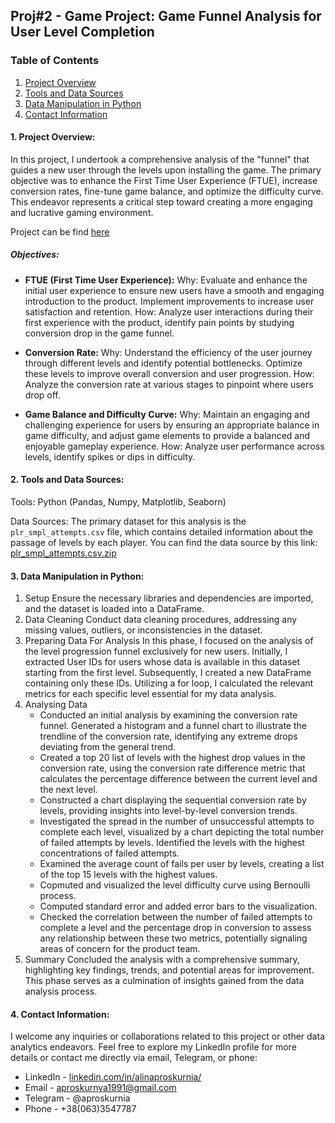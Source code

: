 
## **Proj#2** - Game Project: Game Funnel Analysis for User Level Completion
### **Table of Contents**
1. [Project Overview](#project-overview)
2. [Tools and Data Sources](#Tools-and-Data-Sources)
3. [Data Manipulation in Python](#Data-Manipulation-in-Python)
4. [Contact Information](#Contact-Information)

#### 1. Project Overview:
In this project, I undertook a comprehensive analysis of the "funnel" that guides a new user through the levels upon installing the game. The primary objective was to enhance the First Time User Experience (FTUE), increase conversion rates, fine-tune game balance, and optimize the difficulty curve. This endeavor represents a critical step toward creating a more engaging and lucrative gaming environment.

Project can be find [here](https://github.com/aproskurnia/Data-Analyst-Portfolio/blob/81c58f618524569a4597c7178235468a827736db/Proj%232%20-%20Game%20project%3A%20Funnel%20of%20levels%20completing/Game_project.ipynb)

##### Objectives:
- **FTUE (First Time User Experience):**
Why: Evaluate and enhance the initial user experience to ensure new users have a smooth and engaging introduction to the product. Implement improvements to increase user satisfaction and retention.
How: Analyze user interactions during their first experience with the product, identify pain points by studying conversion drop in the game funnel.

- **Conversion Rate:**
Why: Understand the efficiency of the user journey through different levels and identify potential bottlenecks. Optimize these levels to improve overall conversion and user progression.
How: Analyze the conversion rate at various stages to pinpoint where users drop off. 

- **Game Balance and Difficulty Curve:**
Why: Maintain an engaging and challenging experience for users by ensuring an appropriate balance in game difficulty, and adjust game elements to provide a balanced and enjoyable gameplay experience.
How: Analyze user performance across levels, identify spikes or dips in difficulty.

#### 2. Tools and Data Sources:
Tools: Python (Pandas, Numpy, Matplotlib, Seaborn)

Data Sources: The primary dataset for this analysis is the `plr_smpl_attempts.csv` file, which contains detailed information about the passage of levels by each player.
You can find the data source by this link: [plr_smpl_attempts.csv.zip](https://drive.google.com/file/d/1eU3QhGmRFP2vmtMNhvkKDGexoizaDtsn/view?usp=sharing)

#### 3. Data Manipulation in Python:
1. Setup
   Ensure the necessary libraries and dependencies are imported, and the dataset is loaded into a DataFrame.
3. Data Cleaning
   Conduct data cleaning procedures, addressing any missing values, outliers, or inconsistencies in the dataset.
4. Preparing Data For Analysis
   In this phase, I focused on the analysis of the level progression funnel exclusively for new users. Initially, I extracted User IDs for users whose data is available in this dataset starting from the first level. Subsequently, I created a new DataFrame containing only these IDs. Utilizing a for loop, I calculated the relevant metrics for each specific level essential for my data analysis.
6. Analysing Data
   - Conducted an initial analysis by examining the conversion rate funnel. Generated a histogram and a funnel chart to illustrate the trendline of the conversion rate, identifying any extreme drops deviating from the general trend.
   - Created a top 20 list of levels with the highest drop values in the conversion rate, using the conversion rate difference metric that calculates the percentage difference between the current level and the next level.
   - Constructed a chart displaying the sequential conversion rate by levels, providing insights into level-by-level conversion trends.
   - Investigated the spread in the number of unsuccessful attempts to complete each level, visualized by a chart depicting the total number of failed attempts by levels. Identified the levels with the highest concentrations of failed attempts.
   - Examined the average count of fails per user by levels, creating a list of the top 15 levels with the highest values.
   - Copmuted and visualized the level difficulty curve using Bernoulli process.
   - Computed standard error and added error bars to the visualization.
   - Checked the correlation between the number of failed attempts to complete a level and the percentage drop in conversion to assess any relationship between these two metrics, potentially signaling areas of concern for the product team.
4. Summary
   Concluded the analysis with a comprehensive summary, highlighting key findings, trends, and potential areas for improvement. This phase serves as a culmination of insights gained from the data analysis process.

#### 4. Contact Information:
I welcome any inquiries or collaborations related to this project or other data analytics endeavors. Feel free to explore my LinkedIn profile for more details or contact me directly via email, Telegram, or phone:
- LinkedIn - [linkedin.com/in/alinaproskurnia/](https://www.linkedin.com/in/alinaproskurnia/)
- Email - aproskurnya1991@gmail.com
- Telegram - @aproskurnia
- Phone - +38(063)3547787
